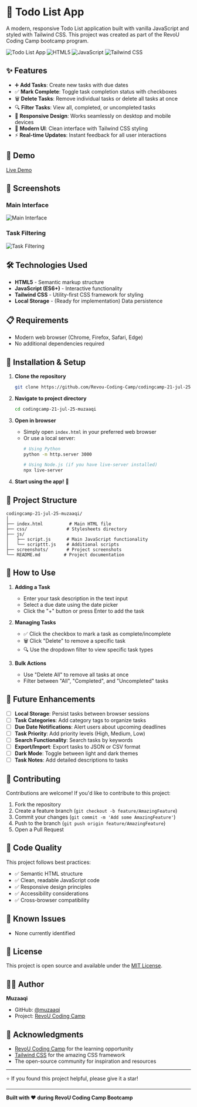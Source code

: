 # 📝 Todo List App

A modern, responsive Todo List application built with vanilla JavaScript and styled with Tailwind CSS. This project was created as part of the RevoU Coding Camp bootcamp program.

![Todo List App](https://img.shields.io/badge/Status-Complete-brightgreen)
![HTML5](https://img.shields.io/badge/HTML5-E34F26?logo=html5&logoColor=white)
![JavaScript](https://img.shields.io/badge/JavaScript-F7DF1E?logo=javascript&logoColor=black)
![Tailwind CSS](https://img.shields.io/badge/Tailwind_CSS-38B2AC?logo=tailwind-css&logoColor=white)

## ✨ Features

- ➕ **Add Tasks**: Create new tasks with due dates
- ✅ **Mark Complete**: Toggle task completion status with checkboxes
- 🗑️ **Delete Tasks**: Remove individual tasks or delete all tasks at once
- 🔍 **Filter Tasks**: View all, completed, or uncompleted tasks
- 📱 **Responsive Design**: Works seamlessly on desktop and mobile devices
- 🎨 **Modern UI**: Clean interface with Tailwind CSS styling
- ⚡ **Real-time Updates**: Instant feedback for all user interactions

## 🚀 Demo

[Live Demo](your-demo-link-here) <!-- Add your deployed link here -->

## 📸 Screenshots

### Main Interface
![Main Interface](screenshots/main-interface.png) <!-- Add screenshot -->

### Task Filtering
![Task Filtering](screenshots/task-filtering.png) <!-- Add screenshot -->

## 🛠️ Technologies Used

- **HTML5** - Semantic markup structure
- **JavaScript (ES6+)** - Interactive functionality
- **Tailwind CSS** - Utility-first CSS framework for styling
- **Local Storage** - (Ready for implementation) Data persistence

## 📋 Requirements

- Modern web browser (Chrome, Firefox, Safari, Edge)
- No additional dependencies required

## 🔧 Installation & Setup

1. **Clone the repository**
   ```bash
   git clone https://github.com/Revou-Coding-Camp/codingcamp-21-jul-25-muzaaqi.git
   ```

2. **Navigate to project directory**
   ```bash
   cd codingcamp-21-jul-25-muzaaqi
   ```

3. **Open in browser**
   - Simply open `index.html` in your preferred web browser
   - Or use a local server:
     ```bash
     # Using Python
     python -m http.server 3000
     
     # Using Node.js (if you have live-server installed)
     npx live-server
     ```

4. **Start using the app!** 🎉

## 📁 Project Structure

```
codingcamp-21-jul-25-muzaaqi/
│
├── index.html          # Main HTML file
├── css/               # Stylesheets directory
├── js/
│   ├── script.js      # Main JavaScript functionality
│   └── scripttt.js    # Additional scripts
├── screenshots/       # Project screenshots
└── README.md         # Project documentation
```

## 🎯 How to Use

1. **Adding a Task**
   - Enter your task description in the text input
   - Select a due date using the date picker
   - Click the "+" button or press Enter to add the task

2. **Managing Tasks**
   - ✅ Click the checkbox to mark a task as complete/incomplete
   - 🗑️ Click "Delete" to remove a specific task
   - 🔍 Use the dropdown filter to view specific task types

3. **Bulk Actions**
   - Use "Delete All" to remove all tasks at once
   - Filter between "All", "Completed", and "Uncompleted" tasks

## 🔮 Future Enhancements

- [ ] **Local Storage**: Persist tasks between browser sessions
- [ ] **Task Categories**: Add category tags to organize tasks
- [ ] **Due Date Notifications**: Alert users about upcoming deadlines
- [ ] **Task Priority**: Add priority levels (High, Medium, Low)
- [ ] **Search Functionality**: Search tasks by keywords
- [ ] **Export/Import**: Export tasks to JSON or CSV format
- [ ] **Dark Mode**: Toggle between light and dark themes
- [ ] **Task Notes**: Add detailed descriptions to tasks

## 🤝 Contributing

Contributions are welcome! If you'd like to contribute to this project:

1. Fork the repository
2. Create a feature branch (`git checkout -b feature/AmazingFeature`)
3. Commit your changes (`git commit -m 'Add some AmazingFeature'`)
4. Push to the branch (`git push origin feature/AmazingFeature`)
5. Open a Pull Request

## 📝 Code Quality

This project follows best practices:
- ✅ Semantic HTML structure
- ✅ Clean, readable JavaScript code
- ✅ Responsive design principles
- ✅ Accessibility considerations
- ✅ Cross-browser compatibility

## 🐛 Known Issues

- None currently identified

## 📄 License

This project is open source and available under the [MIT License](LICENSE).

## 👨‍💻 Author

**Muzaaqi**
- GitHub: [@muzaaqi](https://github.com/muzaaqi) <!-- Update with actual GitHub username -->
- Project: [RevoU Coding Camp](https://revou.co/)

## 🙏 Acknowledgments

- [RevoU Coding Camp](https://revou.co/) for the learning opportunity
- [Tailwind CSS](https://tailwindcss.com/) for the amazing CSS framework
- The open-source community for inspiration and resources

---

⭐ If you found this project helpful, please give it a star!

---

**Built with ❤️ during RevoU Coding Camp Bootcamp**
